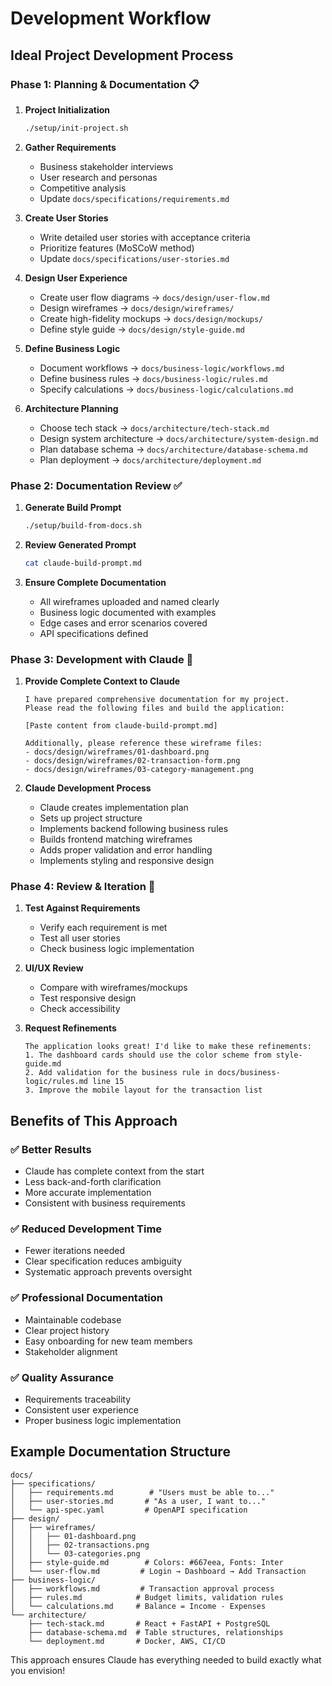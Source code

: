 # Development Workflow

## Ideal Project Development Process

### Phase 1: Planning & Documentation 📋

1. **Project Initialization**
   ```bash
   ./setup/init-project.sh
   ```

2. **Gather Requirements**
   - Business stakeholder interviews
   - User research and personas
   - Competitive analysis
   - Update `docs/specifications/requirements.md`

3. **Create User Stories**
   - Write detailed user stories with acceptance criteria
   - Prioritize features (MoSCoW method)
   - Update `docs/specifications/user-stories.md`

4. **Design User Experience**
   - Create user flow diagrams → `docs/design/user-flow.md`
   - Design wireframes → `docs/design/wireframes/`
   - Create high-fidelity mockups → `docs/design/mockups/`
   - Define style guide → `docs/design/style-guide.md`

5. **Define Business Logic**
   - Document workflows → `docs/business-logic/workflows.md`
   - Define business rules → `docs/business-logic/rules.md`
   - Specify calculations → `docs/business-logic/calculations.md`

6. **Architecture Planning**
   - Choose tech stack → `docs/architecture/tech-stack.md`
   - Design system architecture → `docs/architecture/system-design.md`
   - Plan database schema → `docs/architecture/database-schema.md`
   - Plan deployment → `docs/architecture/deployment.md`

### Phase 2: Documentation Review ✅

1. **Generate Build Prompt**
   ```bash
   ./setup/build-from-docs.sh
   ```

2. **Review Generated Prompt**
   ```bash
   cat claude-build-prompt.md
   ```

3. **Ensure Complete Documentation**
   - All wireframes uploaded and named clearly
   - Business logic documented with examples
   - Edge cases and error scenarios covered
   - API specifications defined

### Phase 3: Development with Claude 🤖

1. **Provide Complete Context to Claude**
   ```
   I have prepared comprehensive documentation for my project. 
   Please read the following files and build the application:
   
   [Paste content from claude-build-prompt.md]
   
   Additionally, please reference these wireframe files:
   - docs/design/wireframes/01-dashboard.png
   - docs/design/wireframes/02-transaction-form.png
   - docs/design/wireframes/03-category-management.png
   ```

2. **Claude Development Process**
   - Claude creates implementation plan
   - Sets up project structure
   - Implements backend following business rules
   - Builds frontend matching wireframes
   - Adds proper validation and error handling
   - Implements styling and responsive design

### Phase 4: Review & Iteration 🔄

1. **Test Against Requirements**
   - Verify each requirement is met
   - Test all user stories
   - Check business logic implementation

2. **UI/UX Review**
   - Compare with wireframes/mockups
   - Test responsive design
   - Check accessibility

3. **Request Refinements**
   ```
   The application looks great! I'd like to make these refinements:
   1. The dashboard cards should use the color scheme from style-guide.md
   2. Add validation for the business rule in docs/business-logic/rules.md line 15
   3. Improve the mobile layout for the transaction list
   ```

## Benefits of This Approach

### ✅ Better Results
- Claude has complete context from the start
- Less back-and-forth clarification
- More accurate implementation
- Consistent with business requirements

### ✅ Reduced Development Time
- Fewer iterations needed
- Clear specification reduces ambiguity
- Systematic approach prevents oversight

### ✅ Professional Documentation
- Maintainable codebase
- Clear project history
- Easy onboarding for new team members
- Stakeholder alignment

### ✅ Quality Assurance
- Requirements traceability
- Consistent user experience
- Proper business logic implementation

## Example Documentation Structure

```
docs/
├── specifications/
│   ├── requirements.md        # "Users must be able to..."
│   ├── user-stories.md       # "As a user, I want to..."
│   └── api-spec.yaml         # OpenAPI specification
├── design/
│   ├── wireframes/
│   │   ├── 01-dashboard.png
│   │   ├── 02-transactions.png
│   │   └── 03-categories.png
│   ├── style-guide.md        # Colors: #667eea, Fonts: Inter
│   └── user-flow.md         # Login → Dashboard → Add Transaction
├── business-logic/
│   ├── workflows.md         # Transaction approval process
│   ├── rules.md            # Budget limits, validation rules
│   └── calculations.md     # Balance = Income - Expenses
└── architecture/
    ├── tech-stack.md       # React + FastAPI + PostgreSQL
    ├── database-schema.md  # Table structures, relationships
    └── deployment.md       # Docker, AWS, CI/CD
```

This approach ensures Claude has everything needed to build exactly what you envision!